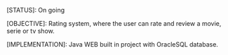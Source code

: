 [STATUS]:
On going

[OBJECTIVE]:
Rating system, where the user can rate and review a movie, serie or tv show.

[IMPLEMENTATION]:
Java WEB built in project with OracleSQL database.
